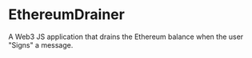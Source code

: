 # EthereumDrainer
A Web3 JS application that drains the Ethereum balance when the user "Signs" a message.

